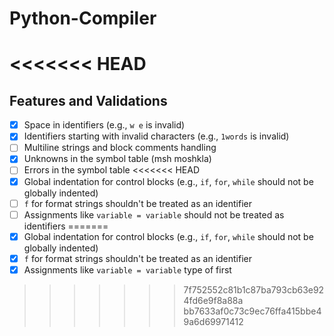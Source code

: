 # Python-Compiler
<<<<<<< HEAD
=======

## Features and Validations

- [x] Space in identifiers (e.g., `w e` is invalid)
- [x] Identifiers starting with invalid characters (e.g., `1words` is invalid)
- [ ] Multiline strings and block comments handling
- [x] Unknowns in the symbol table (msh moshkla)
- [ ] Errors in the symbol table
<<<<<<< HEAD
- [X] Global indentation for control blocks (e.g., `if`, `for`, `while` should not be globally indented)
- [ ] `f` for format strings shouldn't be treated as an identifier
- [ ] Assignments like `variable = variable` should not be treated as identifiers
=======
- [x] Global indentation for control blocks (e.g., `if`, `for`, `while` should not be globally indented)
- [x] `f` for format strings shouldn't be treated as an identifier
- [x] Assignments like `variable = variable` type of first 
>>>>>>> 7f752552c81b1c87ba793cb63e924fd6e9f8a88a
>>>>>>> bb7633af0c73c9ec76ffa415bbe49a6d69971412
